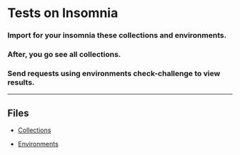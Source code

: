 # Tests on Insomnia

### Import for your insomnia these collections and environments.
### After, you go see all collections.
### Send requests using environments check-challenge to view results.

----

## Files
* [Collections](Insomnia_Collections.json)

* [Environments](environment.json)